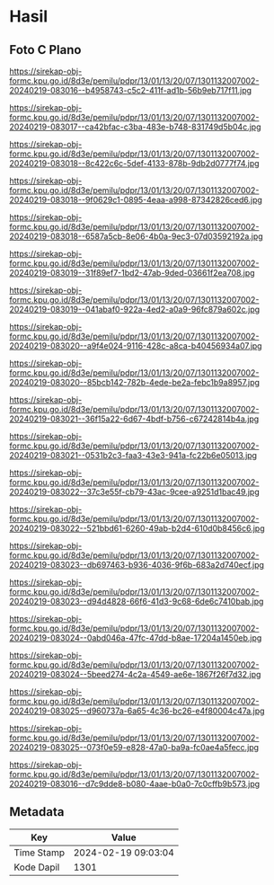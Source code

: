 # Hasil

## Foto C Plano

https://sirekap-obj-formc.kpu.go.id/8d3e/pemilu/pdpr/13/01/13/20/07/1301132007002-20240219-083016--b4958743-c5c2-411f-ad1b-56b9eb717f11.jpg

https://sirekap-obj-formc.kpu.go.id/8d3e/pemilu/pdpr/13/01/13/20/07/1301132007002-20240219-083017--ca42bfac-c3ba-483e-b748-831749d5b04c.jpg

https://sirekap-obj-formc.kpu.go.id/8d3e/pemilu/pdpr/13/01/13/20/07/1301132007002-20240219-083018--8c422c6c-5def-4133-878b-9db2d0777f74.jpg

https://sirekap-obj-formc.kpu.go.id/8d3e/pemilu/pdpr/13/01/13/20/07/1301132007002-20240219-083018--9f0629c1-0895-4eaa-a998-87342826ced6.jpg

https://sirekap-obj-formc.kpu.go.id/8d3e/pemilu/pdpr/13/01/13/20/07/1301132007002-20240219-083018--6587a5cb-8e06-4b0a-9ec3-07d03592192a.jpg

https://sirekap-obj-formc.kpu.go.id/8d3e/pemilu/pdpr/13/01/13/20/07/1301132007002-20240219-083019--31f89ef7-1bd2-47ab-9ded-03661f2ea708.jpg

https://sirekap-obj-formc.kpu.go.id/8d3e/pemilu/pdpr/13/01/13/20/07/1301132007002-20240219-083019--041abaf0-922a-4ed2-a0a9-96fc879a602c.jpg

https://sirekap-obj-formc.kpu.go.id/8d3e/pemilu/pdpr/13/01/13/20/07/1301132007002-20240219-083020--a9f4e024-9116-428c-a8ca-b40456934a07.jpg

https://sirekap-obj-formc.kpu.go.id/8d3e/pemilu/pdpr/13/01/13/20/07/1301132007002-20240219-083020--85bcb142-782b-4ede-be2a-febc1b9a8957.jpg

https://sirekap-obj-formc.kpu.go.id/8d3e/pemilu/pdpr/13/01/13/20/07/1301132007002-20240219-083021--36f15a22-6d67-4bdf-b756-c67242814b4a.jpg

https://sirekap-obj-formc.kpu.go.id/8d3e/pemilu/pdpr/13/01/13/20/07/1301132007002-20240219-083021--0531b2c3-faa3-43e3-941a-fc22b6e05013.jpg

https://sirekap-obj-formc.kpu.go.id/8d3e/pemilu/pdpr/13/01/13/20/07/1301132007002-20240219-083022--37c3e55f-cb79-43ac-9cee-a9251d1bac49.jpg

https://sirekap-obj-formc.kpu.go.id/8d3e/pemilu/pdpr/13/01/13/20/07/1301132007002-20240219-083022--521bbd61-6260-49ab-b2d4-610d0b8456c6.jpg

https://sirekap-obj-formc.kpu.go.id/8d3e/pemilu/pdpr/13/01/13/20/07/1301132007002-20240219-083023--db697463-b936-4036-9f6b-683a2d740ecf.jpg

https://sirekap-obj-formc.kpu.go.id/8d3e/pemilu/pdpr/13/01/13/20/07/1301132007002-20240219-083023--d94d4828-66f6-41d3-9c68-6de6c7410bab.jpg

https://sirekap-obj-formc.kpu.go.id/8d3e/pemilu/pdpr/13/01/13/20/07/1301132007002-20240219-083024--0abd046a-47fc-47dd-b8ae-17204a1450eb.jpg

https://sirekap-obj-formc.kpu.go.id/8d3e/pemilu/pdpr/13/01/13/20/07/1301132007002-20240219-083024--5beed274-4c2a-4549-ae6e-1867f26f7d32.jpg

https://sirekap-obj-formc.kpu.go.id/8d3e/pemilu/pdpr/13/01/13/20/07/1301132007002-20240219-083025--d960737a-6a65-4c36-bc26-e4f80004c47a.jpg

https://sirekap-obj-formc.kpu.go.id/8d3e/pemilu/pdpr/13/01/13/20/07/1301132007002-20240219-083025--073f0e59-e828-47a0-ba9a-fc0ae4a5fecc.jpg

https://sirekap-obj-formc.kpu.go.id/8d3e/pemilu/pdpr/13/01/13/20/07/1301132007002-20240219-083016--d7c9dde8-b080-4aae-b0a0-7c0cffb9b573.jpg


## Metadata

| Key        | Value               |
| ---------- | ------------------- |
| Time Stamp | 2024-02-19 09:03:04 |
| Kode Dapil | 1301                |



